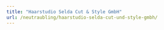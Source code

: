 ```yaml
---
title: "Haarstudio Selda Cut & Style GmbH"
url: /neutraubling/haarstudio-selda-cut-und-style-gmbh/
---
```

